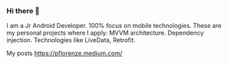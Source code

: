 ### Hi there 👋
I am a Jr Android Developer. 100% focus on mobile technologies. 
These are my personal projects where I apply:
MVVM architecture.
Dependency injection.
Technologies like LiveData, Retrofit.

My posts
https://pflorenze.medium.com/

